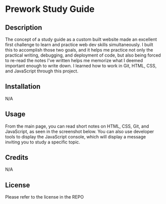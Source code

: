 # Prework Study Guide


## Description

The concept of a study guide as a custom built website made an excellent first challenge to learn and practice web dev skills simultaneously. I built this to accomplish those two goals, and it helps me practice not only the practical writing, debugging, and deployment of code, but also being forced to re-read the notes I've written helps me memorize what I deemed important enough to write down. I learned how to work in Git, HTML, CSS, and JavaScript through this project.



## Installation

N/A

## Usage

From the main page, you can read short notes on HTML, CSS, Git, and JavaScript, as seen in the screenshot below. You can also use developer tools to display the JavaScript console, which will display a message inviting you to study a specific topic.


## Credits

N/A

## License

Please refer to the license in the REPO
